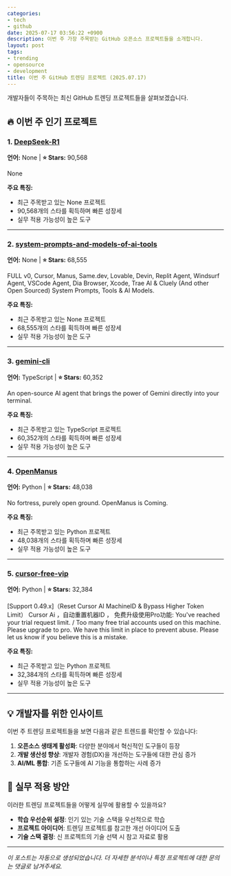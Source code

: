 ```yaml
---
categories:
- tech
- github
date: 2025-07-17 03:56:22 +0900
description: 이번 주 가장 주목받는 GitHub 오픈소스 프로젝트들을 소개합니다.
layout: post
tags:
- trending
- opensource
- development
title: 이번 주 GitHub 트렌딩 프로젝트 (2025.07.17)
---
```


개발자들이 주목하는 최신 GitHub 트렌딩 프로젝트들을 살펴보겠습니다.

## 🔥 이번 주 인기 프로젝트

### 1. [DeepSeek-R1](https://github.com/deepseek-ai/DeepSeek-R1)

**언어:** None | **⭐ Stars:** 90,568

None

**주요 특징:**
- 최근 주목받고 있는 None 프로젝트
- 90,568개의 스타를 획득하며 빠른 성장세
- 실무 적용 가능성이 높은 도구

---

### 2. [system-prompts-and-models-of-ai-tools](https://github.com/x1xhlol/system-prompts-and-models-of-ai-tools)

**언어:** None | **⭐ Stars:** 68,555

FULL v0, Cursor, Manus, Same.dev, Lovable, Devin, Replit Agent, Windsurf Agent, VSCode Agent, Dia Browser, Xcode, Trae AI & Cluely (And other Open Sourced) System Prompts, Tools & AI Models.

**주요 특징:**
- 최근 주목받고 있는 None 프로젝트
- 68,555개의 스타를 획득하며 빠른 성장세
- 실무 적용 가능성이 높은 도구

---

### 3. [gemini-cli](https://github.com/google-gemini/gemini-cli)

**언어:** TypeScript | **⭐ Stars:** 60,352

An open-source AI agent that brings the power of Gemini directly into your terminal.

**주요 특징:**
- 최근 주목받고 있는 TypeScript 프로젝트
- 60,352개의 스타를 획득하며 빠른 성장세
- 실무 적용 가능성이 높은 도구

---

### 4. [OpenManus](https://github.com/FoundationAgents/OpenManus)

**언어:** Python | **⭐ Stars:** 48,038

No fortress, purely open ground.  OpenManus is Coming.

**주요 특징:**
- 최근 주목받고 있는 Python 프로젝트
- 48,038개의 스타를 획득하며 빠른 성장세
- 실무 적용 가능성이 높은 도구

---

### 5. [cursor-free-vip](https://github.com/yeongpin/cursor-free-vip)

**언어:** Python | **⭐ Stars:** 32,384

[Support 0.49.x]（Reset Cursor AI MachineID & Bypass Higher Token Limit） Cursor Ai ，自动重置机器ID ， 免费升级使用Pro功能: You've reached your trial request limit. / Too many free trial accounts used on this machine. Please upgrade to pro. We have this limit in place to prevent abuse. Please let us know if you believe this is a mistake.

**주요 특징:**
- 최근 주목받고 있는 Python 프로젝트
- 32,384개의 스타를 획득하며 빠른 성장세
- 실무 적용 가능성이 높은 도구

---

## 💡 개발자를 위한 인사이트

이번 주 트렌딩 프로젝트들을 보면 다음과 같은 트렌드를 확인할 수 있습니다:

1. **오픈소스 생태계 활성화**: 다양한 분야에서 혁신적인 도구들이 등장
2. **개발 생산성 향상**: 개발자 경험(DX)을 개선하는 도구들에 대한 관심 증가
3. **AI/ML 통합**: 기존 도구들에 AI 기능을 통합하는 사례 증가

## 🎯 실무 적용 방안

이러한 트렌딩 프로젝트들을 어떻게 실무에 활용할 수 있을까요?

- **학습 우선순위 설정**: 인기 있는 기술 스택을 우선적으로 학습
- **프로젝트 아이디어**: 트렌딩 프로젝트를 참고한 개선 아이디어 도출
- **기술 스택 결정**: 신 프로젝트의 기술 선택 시 참고 자료로 활용

---

*이 포스트는 자동으로 생성되었습니다. 더 자세한 분석이나 특정 프로젝트에 대한 문의는 댓글로 남겨주세요.*
